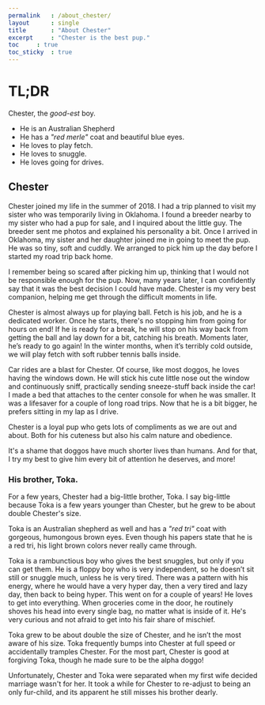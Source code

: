 ```yaml
---
permalink	: /about_chester/
layout		: single
title		: "About Chester"
excerpt		: "Chester is the best pup."
toc		: true
toc_sticky	: true
---
```


# TL;DR
Chester, the *good-est* boy.
* He is an Australian Shepherd
* He has a *"red merle"* coat and beautiful blue eyes.
* He loves to play fetch.
* He loves to snuggle.
* He loves going for drives.

## Chester
Chester joined my life in the summer of 2018. I had a trip planned to visit my sister who was temporarily living in Oklahoma. I found a breeder nearby to my sister who had a pup for sale, and I inquired about the little guy. The breeder sent me photos and explained his personality a bit. Once I arrived in Oklahoma, my sister and her daughter joined me in going to meet the pup. He was so tiny, soft and cuddly. We arranged to pick him up the day before I started my road trip back home.

I remember being so scared after picking him up, thinking that I would not be responsible enough for the pup. Now, many years later, I can confidently say that it was the best decision I could have made. Chester is my very best companion, helping me get through the difficult moments in life.

Chester is almost always up for playing ball. Fetch is his job, and he is a dedicated worker. Once he starts, there's no stopping him from going for hours on end! If he is ready for a break, he will stop on his way back from getting the ball and lay down for a bit, catching his breath. Moments later, he’s ready to go again! In the winter months, when it’s terribly cold outside, we will play fetch with soft rubber tennis balls inside.

Car rides are a blast for Chester. Of course, like most doggos, he loves having the windows down. He will stick his cute little nose out the window and continuously sniff, practically sending sneeze-stuff back inside the car! I made a bed that attaches to the center console for when he was smaller. It was a lifesaver for a couple of long road trips. Now that he is a bit bigger, he prefers sitting in my lap as I drive.

Chester is a loyal pup who gets lots of compliments as we are out and about. Both for his cuteness but also his calm nature and obedience.

It's a shame that doggos have much shorter lives than humans. And for that, I try my best to give him every bit of attention he deserves, and more! 

### His brother, Toka.
For a few years, Chester had a big-little brother, Toka. I say big-little because Toka is a few years younger than Chester, but he grew to be about double Chester's size.

Toka is an Australian shepherd as well and has a *"red tri"* coat with gorgeous, humongous brown eyes. Even though his papers state that he is a red tri, his light brown colors never really came through. 

Toka is a rambunctious boy who gives the best snuggles, but only if you can get them. He is a floppy boy who is very independent, so he doesn’t sit still or snuggle much, unless he is very tired. There was a pattern with his energy, where he would have a very hyper day, then a very tired and lazy day, then back to being hyper. This went on for a couple of years! He loves to get into everything. When groceries come in the door, he routinely shoves his head into every single bag, no matter what is inside of it. He's very curious and not afraid to get into his fair share of mischief.

Toka grew to be about double the size of Chester, and he isn’t the most aware of his size. Toka frequently bumps into Chester at full speed or accidentally tramples Chester. For the most part, Chester is good at forgiving Toka, though he made sure to be the alpha doggo!

Unfortunately, Chester and Toka were separated when my first wife decided marriage wasn't for her. It took a while for Chester to re-adjust to being an only fur-child, and its apparent he still misses his brother dearly.



